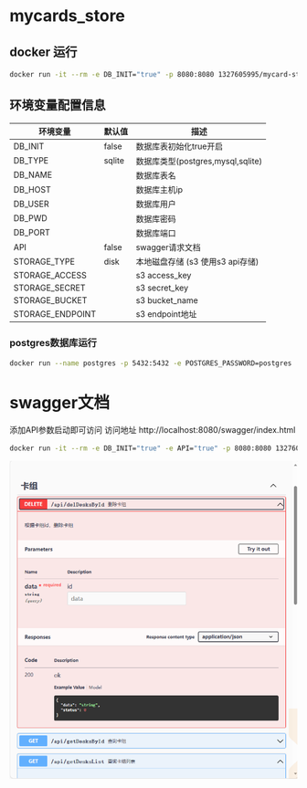 # mycards_store

## docker 运行

```bash
docker run -it --rm -e DB_INIT="true" -p 8080:8080 1327605995/mycard-store:1.0
```
## 环境变量配置信息

| 环境变量             | 默认值    | 描述                           |
|------------------|--------|------------------------------|
| DB_INIT          | false  | 数据库表初始化true开启                |
| DB_TYPE          | sqlite | 数据库类型(postgres,mysql,sqlite) |
| DB_NAME          |        | 数据库表名                        |
| DB_HOST          |        | 数据库主机ip                      |
| DB_USER          |        | 数据库用户                        |
| DB_PWD           |        | 数据库密码                        |
| DB_PORT          |        | 数据库端口                        |
| API              | false  | swagger请求文档                  |
| STORAGE_TYPE     | disk   | 本地磁盘存储 (s3 使用s3 api存储)       |
| STORAGE_ACCESS   |        | s3 access_key                |
| STORAGE_SECRET   |        | s3 secret_key                |
| STORAGE_BUCKET   |        | s3 bucket_name               |
| STORAGE_ENDPOINT |        | s3 endpoint地址                |

### postgres数据库运行

```bash
docker run --name postgres -p 5432:5432 -e POSTGRES_PASSWORD=postgres  -e TZ=PRC -v pgdata:/var/lib/postgresql/data --restart=always -d postgres:12
```

# swagger文档

添加API参数启动即可访问
访问地址 http://localhost:8080/swagger/index.html

```bash
docker run -it --rm -e DB_INIT="true" -e API="true" -p 8080:8080 1327605995/mycard-store:1.0
```

![img.png](./docs%2Fimg.png)